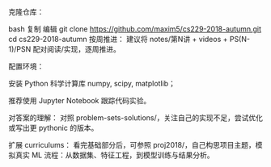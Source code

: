 克隆仓库：

bash
复制
编辑
git clone https://github.com/maxim5/cs229-2018-autumn.git
cd cs229-2018-autumn
按周推进：
建议将 notes/第N讲 + videos + PS(N-1)/PSN 配对阅读/实现，逐周推进。

配置环境：

安装 Python 科学计算库 numpy, scipy, matplotlib；

推荐使用 Jupyter Notebook 跟踪代码实验。

对答案的理解：
对照 problem-sets-solutions/，关注自己的实现不足，尝试优化或写出更 pythonic 的版本。

扩展 curriculums：
看完基础部分后，可参照 proj2018/，自己构思项目主题，模拟真实 ML 流程：从数据集、特征工程，到模型训练与结果分析。
